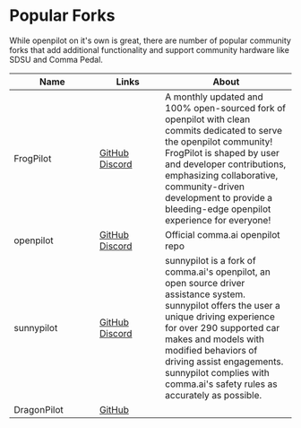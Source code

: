 # Popular Forks

While openpilot on it's own is great, there are number of popular community forks that add additional functionality and support community hardware like SDSU and Comma Pedal.&#x20;

<table><thead><tr><th width="137">Name</th><th width="101">Links</th><th>About</th></tr></thead><tbody><tr><td>FrogPilot</td><td><a href="https://github.com/FrogAi/FrogPilot">GitHub</a><br><a href="https://discord.gg/frogpilot">Discord</a></td><td>A monthly updated and 100% open-sourced fork of openpilot with clean commits dedicated to serve the openpilot community! FrogPilot is shaped by user and developer contributions, emphasizing collaborative, community-driven development to provide a bleeding-edge openpilot experience for everyone!</td></tr><tr><td>openpilot</td><td><a href="https://github.com/commaai/openpilot">GitHub</a><br><a href="https://discord.comma.ai/">Discord</a></td><td>Official comma.ai openpilot repo</td></tr><tr><td>sunnypilot</td><td><a href="https://github.com/sunnypilot/sunnypilot">GitHub</a><br><a href="https://github.com/sunnypilot/sunnypilot#-join-our-discord">Discord</a></td><td>sunnypilot is a fork of comma.ai's openpilot, an open source driver assistance system. sunnypilot offers the user a unique driving experience for over 290 supported car makes and models with modified behaviors of driving assist engagements. sunnypilot complies with comma.ai's safety rules as accurately as possible.</td></tr><tr><td>DragonPilot</td><td><a href="https://github.com/dragonpilot-community/dragonpilot">GitHub</a></td><td></td></tr></tbody></table>
